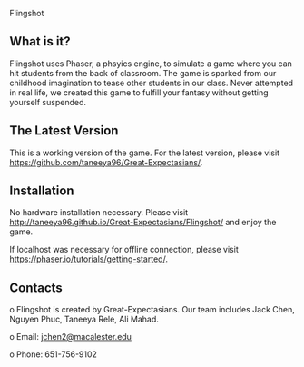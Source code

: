 Flingshot

What is it?
-----------

Flingshot uses Phaser, a phsyics engine, to simulate a game where you can hit students from the back of classroom. The game is sparked from our childhood imagination to tease other students in our class. Never attempted in real life, we created this game to fulfill your fantasy without getting yourself suspended.


The Latest Version
------------------

This is a working version of the game. For the latest version, please visit https://github.com/taneeya96/Great-Expectasians/. 

Installation
------------

No hardware installation necessary. Please visit http://taneeya96.github.io/Great-Expectasians/Flingshot/ and enjoy the game.

If localhost was necessary for offline connection, please visit https://phaser.io/tutorials/getting-started/.

Contacts
--------

o Flingshot is created by Great-Expectasians. Our team includes Jack Chen, Nguyen Phuc, Taneeya Rele, Ali Mahad.

o Email: jchen2@macalester.edu

o Phone: 651-756-9102
